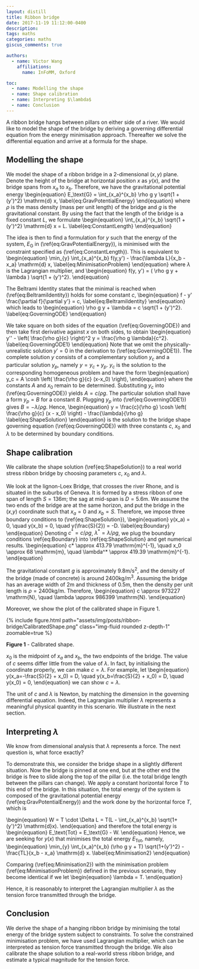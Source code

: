 ```yaml
---
layout: distill
title: Ribbon bridge
date: 2017-11-19 11:12:00-0400
description:
tags: maths
categories: maths
giscus_comments: true

authors:
  - name: Victor Wang
    affiliations:
      name: InFoMM, Oxford

toc:
  - name: Modelling the shape
  - name: Shape calibration
  - name: Interpreting $\lambda$
  - name: Conclusion
---
```


A ribbon bridge hangs between pillars on either side of a river. We would like to model the shape of the bridge by deriving a governing differential equation from the energy minimisation approach. Thereafter we solve the differential equation and arrive at a formula for the shape.

## Modelling the shape

We model the shape of a ribbon bridge in a 2-dimensional $(x,y)$ plane. Denote the height of the bridge at horizontal position $x$ as $y(x)$, and the bridge spans from $x_a$ to $x_b$. Therefore, we have the gravitational potential energy
\begin{equation}
E_\text{G} = \int_{x_a}^{x_b} \rho g y \sqrt{1 + (y')^2} \mathrm{d} x,
\label{eq:GravPotentialEnergy}
\end{equation}
where $\rho$ is the mass density (mass per unit length) of the bridge and $g$ is the gravitational constant. By using the fact that the length of the bridge is a fixed constant $L$, we formulate
\begin{equation}
\int_{x_a}^{x_b} \sqrt{1 + (y')^2} \mathrm{d} x = L.
\label{eq:ConstantLength}
\end{equation}

The idea is then to find a formulation for $y$ such that the energy of the system, $E_\text{G}$ in (\ref{eq:GravPotentialEnergy}), is minimised with the constraint specified as (\ref{eq:ConstantLength}). This is equivalent to
\begin{equation}
\min_{y} \int_{x_a}^{x_b} f(y,y') - \frac{\lambda L}{x_b - x_a} \mathrm{d} x,
\label{eq:MinimisationProblem}
\end{equation}
where $\lambda$ is the Lagrangian multiplier, and
\begin{equation}
f(y, y') = ( \rho g y + \lambda ) \sqrt{1 + (y')^2}.
\end{equation}

The Beltrami Identity states that the minimal is reached when (\ref{eq:BeltramiIdentity}) holds for some constant $c$,
\begin{equation}
f - y' \frac{\partial f}{\partial y'} = c,
\label{eq:BeltramiIdentity}
\end{equation}
which leads to
\begin{equation}
\rho g y + \lambda = c \sqrt{1 + (y')^2}.
\label{eq:GoverningODE}
\end{equation}

We take square on both sides of the equation (\ref{eq:GoverningODE}) and then take first derivative against $x$ on both sides, to obtain
\begin{equation}
y'' - \left( \frac{\rho g}{c} \right)^2 y = \frac{\rho g \lambda}{c^2}.
\label{eq:GoverningODE1}
\end{equation}
Note that we omit the physically-unrealistic solution $y'=0$ in the derivation to (\ref{eq:GoverningODE1}). The complete solution $y$ consists of a complementary solution $y_c$ and a particular solution $y_p$, namely $y = y_c + y_p$. $y_c$ is the solution to the corresponding homogeneous problem and have the form
\begin{equation}
y_c = A \cosh \left( \frac{\rho g}{c} (x-x_0) \right),
\end{equation}
where the constants $A$ and $x_0$ remain to be determined. Substituting $y_c$ into (\ref{eq:GoverningODE}) yields $A = c / \rho g$. The particular solution shall have a form $y_p = B$ for a constant $B$. Plugging $y_p$ into (\ref{eq:GoverningODE1}) gives $B = - \lambda / \rho g$. Hence,
\begin{equation}
y = \frac{c}{\rho g} \cosh \left( \frac{\rho g}{c} (x - x_0) \right) - \frac{\lambda}{\rho g}
\label{eq:ShapeSolution}
\end{equation}
is the solution to the bridge shape governing equation (\ref{eq:GoverningODE}) with three constants $c$, $x_0$ and $\lambda$ to be determined by boundary conditions.


## Shape calibration

We calibrate the shape solution (\ref{eq:ShapeSolution}) to a real world stress ribbon bridge by choosing parameters $c$, $x_0$ and $\lambda$.

We look at the lignon-Loex Bridge, that crosses the river Rhone, and is situated in the suburbs of Geneva. It is formed by a stress ribbon of one span of length $S=136\text{m}$; the sag at mid-span is $D=5.6\text{m}$. We assume the two ends of the bridge are at the same horizon, and put the bridge in the ($x$,$y$) coordinate such that $x_a = 0$ and $x_b = S$. Therefore, we impose three boundary conditions to (\ref{eq:ShapeSolution}),
\begin{equation}
y(x_a) = 0, \quad y(x_b) = 0, \quad y(\frac{S}{2}) = -D.
\label{eq:Boundary}
\end{equation}
Denoting $c^* = c/ \rho g$, $\lambda^* = \lambda / \rho g$, we plug the boundary conditions \ref{eq:Boundary} into \ref{eq:ShapeSolution} and get numerical results.
\begin{equation}
c* \approx 413.79 \mathrm{m}^{-1}, \quad x_0 \approx 68 \mathrm{m}, \quad \lambda^* \approx 419.39 \mathrm{m}^{-1}.
\end{equation}

The gravitational constant $g$ is approximately $9.8 \text{m}/\text{s}^2$, and the density of the bridge (made of concrete) is around $2400 \mathrm{kg}/\mathrm{m}^3$. Assuming the bridge has an average width of $2$m and thickness of $0.5$m, then the density per unit length is $\rho = 2400 \mathrm{kg}/\mathrm{m}$. Therefore,
\begin{equation}
c \approx 973227 \mathrm{N}, \quad \lambda \approx 986399 \mathrm{N}.
\end{equation}

Moreover, we show the plot of the calibrated shape in Figure 1.

<div class="row mt-3">
    <div class="col-sm mt-3 mt-md-0">
        {% include figure.html path="assets/img/posts/ribbon-bridge/CalibratedShape.png" class="img-fluid rounded z-depth-1" zoomable=true %}
    </div>
</div>

**Figure 1** - Calibrated shape.

$x_0$ is the midpoint of $x_a$ and $x_b$, the two endpoints of the bridge. The value of $c$ seems differ little from the value of $\lambda$. In fact, by initialising the coordinate properly, we can make $c = \lambda$. For example, let
\begin{equation}
y(x_a=-\frac{S}{2} + x_0) = D, \quad y(x_b=\frac{S}{2} + x_0) = D, \quad y(x_0) = 0,
\end{equation}
we can show $c = \lambda$.

The unit of $c$ and $\lambda$ is Newton, by matching the dimension in the governing differential equation. Indeed, the Lagrangian multiplier $\lambda$ represents a meaningful physical quantity in this scenario. We illustrate in the next section.


## Interpreting $\lambda$

We know from dimensional analysis that $\lambda$ represents a force. The next question is, what force exactly?

To demonstrate this, we consider the bridge shape in a slightly different situation. Now the bridge is pinned at one end, but at the other end the bridge is free to slide along the top  of the pillar (i.e. the total bridge length between the pillars can change). We apply a constant horizontal force $T$ to this end of the bridge. In this situation, the total energy of the system is composed of the gravitational potential energy (\ref{eq:GravPotentialEnergy}) and the work done by the horizontal force $T$, which is

\begin{equation}
W = T \cdot \Delta L = T(L - \int_{x_a}^{x_b} \sqrt{1+(y')^2} \mathrm{d}x).
\end{equation}
and therefore the total energy is
\begin{equation}
E_\text{Tot} = E_\text{G} - W.
\end{equation}
Hence, we are seeking for $y(x)$ that minimises the total energy $E_\text{Tot}$, namely,
\begin{equation}
\min_{y} \int_{x_a}^{x_b} (\rho g y + T) \sqrt{1+(y')^2} - \frac{TL}{x_b - x_a} \mathrm{d} x.
\label{eq:Minimisation2}
\end{equation}

Comparing (\ref{eq:Minimisation2}) with the minimisation problem (\ref{eq:MinimisationProblem}) defined in the previous scenario, they become identical if we let
\begin{equation}
\lambda = T.
\end{equation}

Hence, it is reasonably to interpret the Lagrangian multiplier $\lambda$ as the tension force transmitted through the bridge.

## Conclusion

We derive the shape of a hanging ribbon bridge by minimising the total energy of the bridge system subject to constraints. To solve the constrained minimisation problem, we have used Lagrangian multiplier, which can be interpreted as tension force transmitted through the bridge. We also calibrate the shape solution to a real-world stress ribbon bridge, and estimate a typical magnitude for the tension force.
